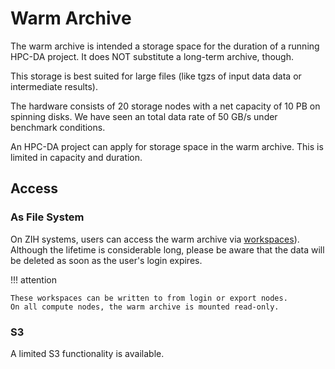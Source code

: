 # Warm Archive

The warm archive is intended a storage space for the duration of a running HPC-DA project.
It does NOT substitute a long-term archive, though.

This storage is best suited for large files (like tgzs of input data data or intermediate results).

The hardware consists of 20 storage nodes with a net capacity of 10 PB on spinning disks.
We have seen an total data rate of 50 GB/s under benchmark conditions.

An HPC-DA project can apply for storage space in the warm archive.
This is limited in capacity and
duration.

## Access

### As File System

On ZIH systems, users can access the warm archive via [workspaces](workspaces.md)).
Although the lifetime is considerable long, please be aware that the data will be
deleted as soon as the user's login expires.

!!! attention

    These workspaces can be written to from login or export nodes.
    On all compute nodes, the warm archive is mounted read-only.

### S3

A limited S3 functionality is available.
